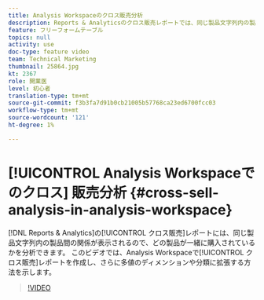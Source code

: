 ```yaml
---
title: Analysis Workspaceのクロス販売分析
description: Reports & Analyticsのクロス販売レポートでは、同じ製品文字列内の製品間の関係が表示されるので、どの製品が一緒に購入されているかを分析できます。 このビデオでは、Analysis Workspaceでクロス販売レポートを作成し、複数の値を持つディメンションや分類にさらに拡張する方法を説明します。
feature: フリーフォームテーブル
topics: null
activity: use
doc-type: feature video
team: Technical Marketing
thumbnail: 25864.jpg
kt: 2367
role: 開業医
level: 初心者
translation-type: tm+mt
source-git-commit: f3b3fa7d91b0cb21005b57768ca23ed6700fcc03
workflow-type: tm+mt
source-wordcount: '121'
ht-degree: 1%

---
```



# [!UICONTROL Analysis Workspaceでのクロス] 販売分析  {#cross-sell-analysis-in-analysis-workspace}

[!DNL Reports & Analytics]の[!UICONTROL クロス販売]レポートには、同じ製品文字列内の製品間の関係が表示されるので、どの製品が一緒に購入されているかを分析できます。 このビデオでは、Analysis Workspaceで[!UICONTROL クロス販売]レポートを作成し、さらに多値のディメンションや分類に拡張する方法を示します。

>[!VIDEO](https://video.tv.adobe.com/v/25864/?quality=12)
